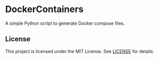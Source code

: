 # DockerContainers

A simple Python script to generate Docker compose files.

## License

This project is licensed under the MIT License. See [LICENSE](LICENSE) for details.
